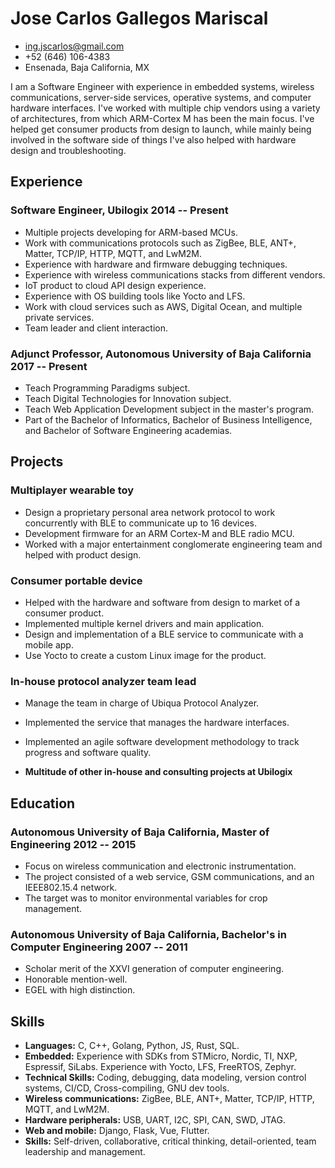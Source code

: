 <!-- The (first) h1 will be used as the <title> of the HTML page -->
# Jose Carlos Gallegos Mariscal

<!-- The unordered list immediately after the h1 will be formatted on a single
line. It is intended to be used for contact details -->
- <ing.jscarlos@gmail.com>
- +52 (646) 106-4383
- Ensenada, Baja California, MX

<!-- The paragraph after the h1 and ul and before the first h2 is optional. It
is intended to be used for a short summary. -->
I am a Software Engineer with experience in embedded systems, wireless communications, server-side services, operative systems, and computer hardware interfaces. I've worked with multiple chip vendors using a variety of architectures, from which ARM-Cortex M has been the main focus. I've helped get consumer products from design to launch, while mainly being involved in the software side of things I've also helped with hardware design and troubleshooting.

## Experience

<!-- You have to wrap the "left" and "right" half of these headings in spans by
hand -->
### <span>Software Engineer, Ubilogix</span> <span>2014 -- Present</span>

- Multiple projects developing for ARM-based MCUs.
- Work with communications protocols such as ZigBee, BLE, ANT+, Matter, TCP/IP, HTTP, MQTT, and LwM2M.
- Experience with hardware and firmware debugging techniques.
- Experience with wireless communications stacks from different vendors.
- IoT product to cloud API design experience.
- Experience with OS building tools like Yocto and LFS.
- Work with cloud services such as AWS, Digital Ocean, and multiple private services.
- Team leader and client interaction.

### <span>Adjunct Professor, Autonomous University of Baja California</span> <span>2017 -- Present</span>

- Teach Programming Paradigms subject.
- Teach Digital Technologies for Innovation subject.
- Teach Web Application Development subject in the master's program.
- Part of the Bachelor of Informatics, Bachelor of Business Intelligence, and Bachelor of Software Engineering academias.

## Projects

### <span>Multiplayer wearable toy</span>

- Design a proprietary personal area network protocol to work concurrently with BLE to communicate up to 16 devices.
- Development firmware for an ARM Cortex-M and BLE radio MCU.
- Worked with a major entertainment conglomerate engineering team and helped with product design.

### <span>Consumer portable device</span>

- Helped with the hardware and software from design to market of a consumer product.
- Implemented multiple kernel drivers and main application.
- Design and implementation of a BLE service to communicate with a mobile app.
- Use Yocto to create a custom Linux image for the product.

### <span>In-house protocol analyzer team lead</span>

- Manage the team in charge of Ubiqua Protocol Analyzer.
- Implemented the service that manages the hardware interfaces.
- Implemented an agile software development methodology to track progress and software quality.

- **Multitude of other in-house and consulting projects at Ubilogix**

## Education

### <span>Autonomous University of Baja California, Master of Engineering</span> <span>2012 -- 2015</span>

- Focus on wireless communication and electronic instrumentation.
- The project consisted of a web service, GSM communications, and an IEEE802.15.4 network.
- The target was to monitor environmental variables for crop management.

### <span>Autonomous University of Baja California, Bachelor's in Computer Engineering</span> <span>2007 -- 2011</span>

- Scholar merit of the XXVI generation of computer engineering.
- Honorable mention-well.
- EGEL with high distinction.

## Skills

- **Languages:** C, C++, Golang, Python, JS, Rust, SQL.
- **Embedded:** Experience with SDKs from STMicro, Nordic, TI, NXP, Espressif, SiLabs. Experience with Yocto, LFS, FreeRTOS, Zephyr.
- **Technical Skills:** Coding, debugging, data modeling, version control systems, CI/CD, Cross-compiling, GNU dev tools.
- **Wireless communications:** ZigBee, BLE, ANT+, Matter, TCP/IP, HTTP, MQTT, and LwM2M.
- **Hardware peripherals:** USB, UART, I2C, SPI, CAN, SWD, JTAG.
- **Web and mobile:** Django, Flask, Vue, Flutter.
- **Skills:** Self-driven, collaborative, critical thinking, detail-oriented, team leadership and management.
